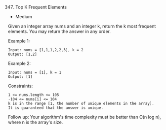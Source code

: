 347. Top K Frequent Elements
- Medium


Given an integer array nums and an integer k, return the k most frequent elements. You may return the answer in any order.

 

Example 1:

    Input: nums = [1,1,1,2,2,3], k = 2
    Output: [1,2]

Example 2:


    Input: nums = [1], k = 1
    Output: [1]

 

Constraints:

    1 <= nums.length <= 105
    -104 <= nums[i] <= 104
    k is in the range [1, the number of unique elements in the array].
    It is guaranteed that the answer is unique.

 

Follow up: Your algorithm's time complexity must be better than O(n log n), where n is the array's size.
